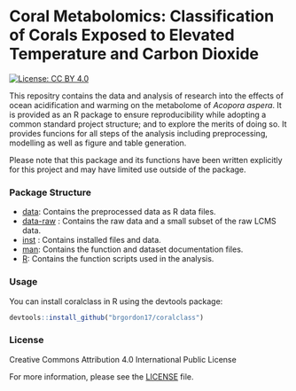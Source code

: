 
<!-- README.md is generated from README.Rmd. Please edit that file -->

# Coral Metabolomics: Classification of Corals Exposed to Elevated Temperature and Carbon Dioxide

<!-- badges: start -->

[![License: CC
BY 4.0](https://img.shields.io/badge/License-CC%20BY%204.0-lightgrey.svg)](https://creativecommons.org/licenses/by/4.0/)
<!-- badges: end -->

This repositry contains the data and analysis of research into the
effects of ocean acidification and warming on the metabolome of *Acopora
aspera*. It is provided as an R package to ensure reproducibility while
adopting a common standard project structure; and to explore the merits
of doing so. It provides funcions for all steps of the analysis
including preprocessing, modelling as well as figure and table
generation.

Please note that this package and its functions have been written
explicitly for this project and may have limited use outside of the
package.

### Package Structure

  - [data](data/): Contains the preprocessed data as R data files.
  - [data-raw](data-raw/) : Contains the raw data and a small subset of
    the raw LCMS data.
  - [inst](inst/) : Contains installed files and data.
  - [man](man/): Contains the function and dataset documentation files.
  - [R](R/): Contains the function scripts used in the analysis.

### Usage

You can install coralclass in R using the devtools package:

``` r
devtools::install_github("brgordon17/coralclass")
```

### License

Creative Commons Attribution 4.0 International Public License

For more information, please see the [LICENSE](LICENSE.md) file.

